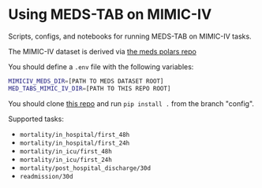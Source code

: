 # Using MEDS-TAB on MIMIC-IV

Scripts, configs, and notebooks for running MEDS-TAB on MIMIC-IV tasks.

The MIMIC-IV dataset is derived via [the meds polars repo](https://github.com/mmcdermott/MEDS_polars_functions/blob/f979ea46416b9b8f307eedac9efaf31146b746d8/MIMIC-IV_Example/joint_script.sh)

You should define a `.env` file with the following variables:

```bash
MIMICIV_MEDS_DIR=[PATH TO MEDS DATASET ROOT]
MED_TABS_MIMIC_IV_DIR=[PATH TO THIS REPO ROOT]
```

You should clone [this repo](https://github.com/mmcdermott/MEDS_Tabular_AutoML/) and run `pip install .` from
the branch "config".

Supported tasks:
  * `mortality/in_hospital/first_48h`
  * `mortality/in_hospital/first_24h`
  * `mortality/in_icu/first_48h`
  * `mortality/in_icu/first_24h`
  * `mortality/post_hospital_discharge/30d`
  * `readmission/30d`

